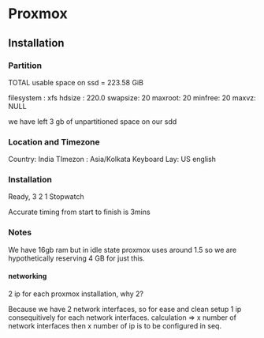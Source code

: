 # Proxmox 

## Installation

### Partition

TOTAL usable space on ssd = 223.58 GiB


filesystem : xfs
hdsize : 220.0
swapsize: 20
maxroot: 20 
minfree: 20
maxvz: NULL


we have left 3 gb of unpartitioned space on our sdd


### Location and Timezone

Country: India
TImezon : Asia/Kolkata
Keyboard Lay: US english


### Installation 

Ready, 3 2 1 Stopwatch

Accurate timing from start to finish is 3mins

### Notes

We have 16gb ram but in idle state proxmox uses around 1.5 so we are hypothetically reserving 4 GB for just this.

#### networking

2 ip for each proxmox installation, why 2? 

Because we have 2 network interfaces, so for ease and clean setup 1 ip consequitively for each network interfaces. calculation => x number of network interfaces then x number of ip is to be configured in seq.



